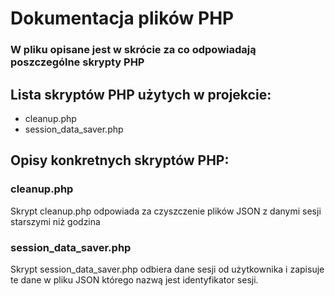 # Dokumentacja plików PHP
### W pliku opisane jest w skrócie za co odpowiadają poszczególne skrypty PHP

## Lista skryptów PHP użytych w projekcie:
- cleanup.php 
- session_data_saver.php

## Opisy konkretnych skryptów PHP:

### cleanup.php
Skrypt cleanup.php odpowiada za czyszczenie plików JSON z danymi sesji starszymi niż godzina
### session_data_saver.php
Skrypt session_data_saver.php odbiera dane sesji od użytkownika i zapisuje te dane w pliku JSON którego nazwą jest identyfikator sesji.